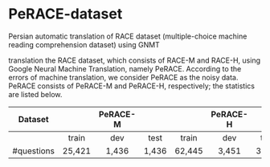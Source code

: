 # PeRACE-dataset
Persian automatic translation of RACE dataset (multiple-choice machine reading comprehension dataset) using GNMT


translation the RACE dataset, which consists of RACE-M and RACE-H, using Google Neural Machine Translation, namely PeRACE. According to the errors of machine translation, we consider PeRACE as the noisy data. PeRACE consists of PeRACE-M and PeRACE-H, respectively; the statistics are listed below.



|     Dataset   | |PeRACE-M |  |   |PeRACE-H |   |
| ------------- | :---:|:---:|:---: | :---:|:---:|:---: |
|   |  train|   dev  | test   |   train  | dev | test  |
| #questions    | 25,421 | 1,436  | 1,436  |  62,445 | 3,451 | 3,498  |


